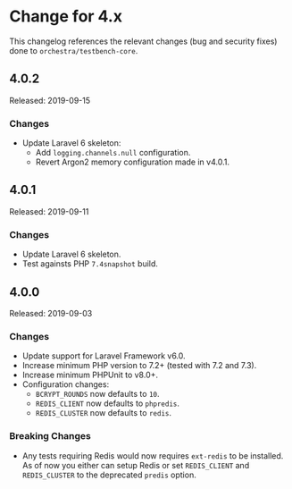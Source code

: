# Change for 4.x

This changelog references the relevant changes (bug and security fixes) done to `orchestra/testbench-core`.

## 4.0.2

Released: 2019-09-15

### Changes

* Update Laravel 6 skeleton:
    - Add `logging.channels.null` configuration.
    - Revert Argon2 memory configuration made in v4.0.1.

## 4.0.1

Released: 2019-09-11

### Changes

* Update Laravel 6 skeleton.
* Test againsts PHP `7.4snapshot` build.

## 4.0.0

Released: 2019-09-03

### Changes

* Update support for Laravel Framework v6.0.
* Increase minimum PHP version to 7.2+ (tested with 7.2 and 7.3).
* Increase minimum PHPUnit to v8.0+.
* Configuration changes:
    - `BCRYPT_ROUNDS` now defaults to `10`.
    - `REDIS_CLIENT` now defaults to `phpredis`.
    - `REDIS_CLUSTER` now defaults to `redis`.

### Breaking Changes

* Any tests requiring Redis would now requires `ext-redis` to be installed. As of now you either can setup Redis or set `REDIS_CLIENT` and `REDIS_CLUSTER` to the deprecated `predis` option.
